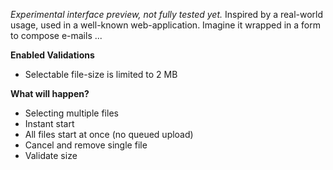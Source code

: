 *Experimental interface preview, not fully tested yet.* Inspired by a real-world usage, used in a well-known web-application. Imagine it wrapped in a form to compose 
e-mails ...

**Enabled Validations**

* Selectable file-size is limited to 2 MB

**What will happen?**

* Selecting multiple files
* Instant start
* All files start at once (no queued upload)
* Cancel and remove single file
* Validate size
